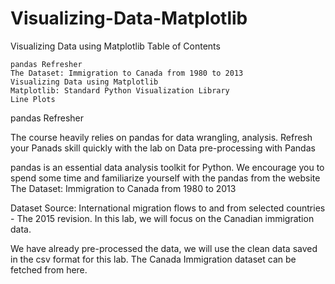 # Visualizing-Data-Matplotlib
Visualizing Data using Matplotlib
Table of Contents

    pandas Refresher
    The Dataset: Immigration to Canada from 1980 to 2013
    Visualizing Data using Matplotlib
    Matplotlib: Standard Python Visualization Library
    Line Plots

pandas Refresher

The course heavily relies on pandas for data wrangling, analysis. Refresh your Panads skill quickly with the lab on Data pre-processing with Pandas

pandas is an essential data analysis toolkit for Python.
We encourage you to spend some time and familiarize yourself with the pandas from the website
The Dataset: Immigration to Canada from 1980 to 2013

Dataset Source: International migration flows to and from selected countries - The 2015 revision. In this lab, we will focus on the Canadian immigration data.

We have already pre-processed the data, we will use the clean data saved in the csv format for this lab. The Canada Immigration dataset can be fetched from here.
